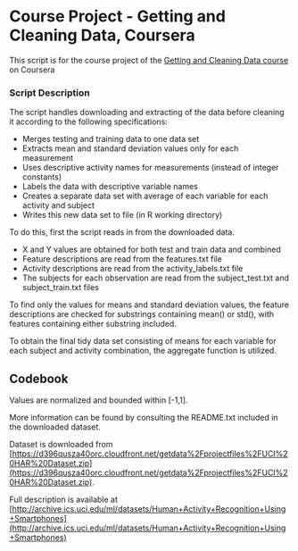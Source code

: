 Course Project - Getting and Cleaning Data, Coursera
====================================================

This script is for the course project of the [Getting and Cleaning Data course](https://www.coursera.org/course/getdata) on Coursera

### Script Description

The script handles downloading and extracting of the data before cleaning it according to the following specifications:

* Merges testing and training data to one data set
* Extracts mean and standard deviation values only for each measurement
* Uses descriptive activity names for measurements (instead of integer constants)
* Labels the data with descriptive variable names
* Creates a separate data set with average of each variable for each activity and subject
* Writes this new data set to file (in R working directory)

To do this, first the script reads in from the downloaded data.

* X and Y values are obtained for both test and train data and combined
* Feature descriptions are read from the features.txt file
* Activity descriptions are read from the activity_labels.txt file
* The subjects for each observation are read from the subject_test.txt and subject_train.txt files

To find only the values for means and standard deviation values, the feature descriptions are checked for substrings containing mean() or std(), with features containing either substring included.

To obtain the final tidy data set consisting of means for each variable for each subject and activity combination, the aggregate function is utilized.

## Codebook

Values are normalized and bounded within [-1,1].

More information can be found by consulting the README.txt included in the downloaded dataset.

Dataset is downloaded from [https://d396qusza40orc.cloudfront.net/getdata%2Fprojectfiles%2FUCI%20HAR%20Dataset.zip](https://d396qusza40orc.cloudfront.net/getdata%2Fprojectfiles%2FUCI%20HAR%20Dataset.zip).

Full description is available at [http://archive.ics.uci.edu/ml/datasets/Human+Activity+Recognition+Using+Smartphones](http://archive.ics.uci.edu/ml/datasets/Human+Activity+Recognition+Using+Smartphones)
